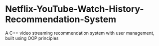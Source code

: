# Netflix-YouTube-Watch-History-Recommendation-System
A C++ video streaming recommendation system with user management, built using OOP principles
